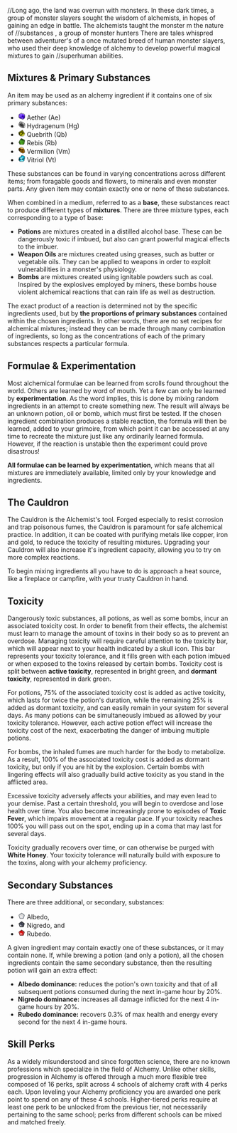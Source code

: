 //Long ago, the land was overrun with monsters. In these dark times, a group of monster slayers sought the wisdom of alchemists, in hopes of gaining an edge in battle. The alchemists taught the monster m the nature of //substances , a group of monster hunters There are tales whispred between adventurer's of a once mutated breed of human monster slayers, who used their deep knowledge of alchemy to develop powerful magical mixtures to gain //superhuman abilities.


## Mixtures & Primary Substances

An item may be used as an alchemy ingredient if it contains one of six primary substances:

 * ![](./resources/Substances/Substances_Small_Aether.png) Aether (Ae)
 * ![](./resources/Substances/Substances_Small_Hydragenum.png) Hydragenum (Hg)
 * ![](./resources/Substances/Substances_Small_Quebrith.png) Quebrith (Qb)
 * ![](./resources/Substances/Substances_Small_Rebis.png) Rebis (Rb)
 * ![](./resources/Substances/Substances_Small_Vermilion.png) Vermilion (Vm)
 * ![](./resources/Substances/Substances_Small_Vitriol.png) Vitriol (Vt)

These substances can be found in varying concentrations across different items; from foragable goods and flowers, to minerals and even monster parts. Any given item may contain exactly one or none of these substances.

When combined in a medium, referred to as a **base**, these substances react to produce different types of **mixtures**. There are three mixture types, each corresponding to a type of base:
- **Potions** are mixtures created in a distilled alcohol base. These can be dangerously toxic if imbued, but also can grant powerful magical effects to the imbuer.
- **Weapon Oils** are mixtures created using greases, such as butter or vegetable oils. They can be applied to weapons in order to exploit vulnerabilities in a monster's physiology.
- **Bombs** are mixtures created using ignitable powders such as coal. Inspired by the explosives employed by miners, these bombs house violent alchemical reactions that can rain life as well as destruction.

The exact product of a reaction is determined not by the specific ingredients used, but by **the proportions of primary substances** contained within the chosen ingredients. In other words, there are no set recipes for alchemical mixtures; instead they can be made through many combination of ingredients, so long as the concentrations of each of the primary substances respects a particular formula.


## Formulae & Experimentation

Most alchemical formulae can be learned from scrolls found throughout the world. Others are learned by word of mouth. Yet a few can only be learned by **experimentation**. As the word implies, this is done by mixing random ingredients in an attempt to create something new. The result will always be an unknown potion, oil or bomb, which must first be tested. If the chosen ingredient combination produces a stable reaction, the formula will then be learned, added to your grimoire, from which point it can be accessed at any time to recreate the mixture just like any ordinarily learned formula. However, if the reaction is unstable then the experiment could prove disastrous!

**All formulae can be learned by experimentation**, which means that all mixtures are immediately available, limited only by your knowledge and ingredients.


## The Cauldron

The Cauldron is the Alchemist's tool. Forged especially to resist corrosion and trap poisonous fumes, the Cauldron is paramount for safe alchemical practice. In addition, it can be coated with purifying metals like copper, iron and gold, to reduce the toxicity of resulting mixtures. Upgrading your Cauldron will also increase it's ingredient capacity, allowing you to try on more complex reactions.

To begin mixing ingredients all you have to do is approach a heat source, like a fireplace or campfire, with your trusty Cauldron in hand.


## Toxicity

Dangerously toxic substances, all potions, as well as some bombs, incur an associated toxicity cost. In order to benefit from their effects, the alchemist must learn to manage the amount of toxins in their body so as to prevent an overdose. Managing toxicity will require careful attention to the toxicity bar, which will appear next to your health indicated by a skull icon. This bar represents your toxicity tolerance, and it fills green with each potion imbued or when exposed to the toxins released by certain bombs. Toxicity cost is split between **active toxicity**, represented in bright green, and **dormant toxicity**, represented in dark green.

For potions, 75% of the associated toxicity cost is added as active toxicity, which lasts for twice the potion's duration, while the remaining 25% is added as dormant toxicity, and can easily remain in your system for several days. As many potions can be simultaneously imbued as allowed by your toxicity tolerance. However, each active potion effect will increase the toxicity cost of the next, exacerbating the danger of imbuing multiple potions.

For bombs, the inhaled fumes are much harder for the body to metabolize. As a result, 100% of the associated toxicity cost is added as dormant toxicity, but only if you are hit by the explosion. Certain bombs with lingering effects will also gradually build active toxicity as you stand in the afflicted area.
 
Excessive toxicity adversely affects your abilities, and may even lead to your demise. Past a certain threshold, you will begin to overdose and lose health over time. You also become increasingly prone to episodes of **Toxic Fever**, which impairs movement at a regular pace. If your toxicity reaches 100% you will pass out on the spot, ending up in a coma that may last for several days.

Toxicity gradually recovers over time, or can otherwise be purged with **White Honey**. Your toxicity tolerance will naturally build with exposure to the toxins, along with your alchemy proficiency.


## Secondary Substances

There are three additional, or secondary, substances:

* ![](./resources/Substances/Substances_Small_Albedo.webp) Albedo,
* ![](./resources/Substances/Substances_Small_Nigredo.webp) Nigredo, and
* ![](./resources/Substances/Substances_Small_Rubedo.webp) Rubedo﻿.

A given ingredient may contain exactly one of these substances, or it may contain none. If, while brewing a potion (and only a potion), all the chosen ingredients contain the same secondary substance, then the resulting potion will gain an extra effect:
 - **Albedo dominance:** reduces the potion's own toxicity and that of all subsequent potions consumed during the next in-game hour by 20%.
 - **Nigredo dominance:** increases all damage inflicted for the next 4 in-game hours by 20%.
 - **Rubedo dominance:** recovers 0.3% of max health and energy every second for the next 4 in-game hours.


## Skill Perks

As a widely misunderstood and since forgotten science, there are no known professions which specialize in the field of Alchemy. Unlike other skills, progression in Alchemy is offered through a much more flexible tree composed of 16 perks, split across 4 schools of alchemy craft with 4 perks each. Upon leveling your Alchemy proficiency you are awarded one perk point to spend on any of these 4 schools. Higher-tiered perks require at least one perk to be unlocked from the previous tier, not necessarily pertaining to the same school; perks from different schools can be mixed and matched freely.